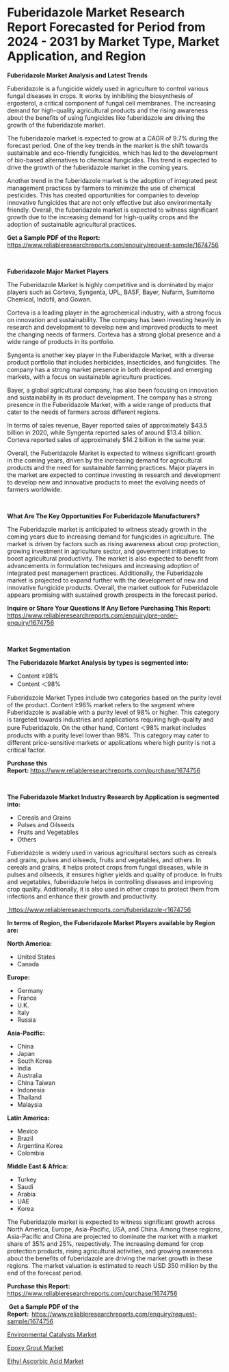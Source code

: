 <p><h1>Fuberidazole Market Research Report Forecasted for Period from 2024 -  2031 by Market Type, Market Application, and Region</h1></p><p><strong>Fuberidazole Market Analysis and Latest Trends</strong></p>
<p><p>Fuberidazole is a fungicide widely used in agriculture to control various fungal diseases in crops. It works by inhibiting the biosynthesis of ergosterol, a critical component of fungal cell membranes. The increasing demand for high-quality agricultural products and the rising awareness about the benefits of using fungicides like fuberidazole are driving the growth of the fuberidazole market.</p><p>The fuberidazole market is expected to grow at a CAGR of 9.7% during the forecast period. One of the key trends in the market is the shift towards sustainable and eco-friendly fungicides, which has led to the development of bio-based alternatives to chemical fungicides. This trend is expected to drive the growth of the fuberidazole market in the coming years.</p><p>Another trend in the fuberidazole market is the adoption of integrated pest management practices by farmers to minimize the use of chemical pesticides. This has created opportunities for companies to develop innovative fungicides that are not only effective but also environmentally friendly. Overall, the fuberidazole market is expected to witness significant growth due to the increasing demand for high-quality crops and the adoption of sustainable agricultural practices.</p></p>
<p><strong>Get a Sample PDF of the Report:&nbsp;</strong> <a href="https://www.reliableresearchreports.com/enquiry/request-sample/1674756">https://www.reliableresearchreports.com/enquiry/request-sample/1674756</a></p>
<p>&nbsp;</p>
<p><strong>Fuberidazole Major Market Players</strong></p>
<p><p>The Fuberidazole Market is highly competitive and is dominated by major players such as Corteva, Syngenta, UPL, BASF, Bayer, Nufarm, Sumitomo Chemical, Indofil, and Gowan.</p><p>Corteva is a leading player in the agrochemical industry, with a strong focus on innovation and sustainability. The company has been investing heavily in research and development to develop new and improved products to meet the changing needs of farmers. Corteva has a strong global presence and a wide range of products in its portfolio.</p><p>Syngenta is another key player in the Fuberidazole Market, with a diverse product portfolio that includes herbicides, insecticides, and fungicides. The company has a strong market presence in both developed and emerging markets, with a focus on sustainable agriculture practices.</p><p>Bayer, a global agricultural company, has also been focusing on innovation and sustainability in its product development. The company has a strong presence in the Fuberidazole Market, with a wide range of products that cater to the needs of farmers across different regions.</p><p>In terms of sales revenue, Bayer reported sales of approximately $43.5 billion in 2020, while Syngenta reported sales of around $13.4 billion. Corteva reported sales of approximately $14.2 billion in the same year.</p><p>Overall, the Fuberidazole Market is expected to witness significant growth in the coming years, driven by the increasing demand for agricultural products and the need for sustainable farming practices. Major players in the market are expected to continue investing in research and development to develop new and innovative products to meet the evolving needs of farmers worldwide.</p></p>
<p>&nbsp;</p>
<p><strong>What Are The Key Opportunities For Fuberidazole Manufacturers?</strong></p>
<p><p>The Fuberidazole market is anticipated to witness steady growth in the coming years due to increasing demand for fungicides in agriculture. The market is driven by factors such as rising awareness about crop protection, growing investment in agriculture sector, and government initiatives to boost agricultural productivity. The market is also expected to benefit from advancements in formulation techniques and increasing adoption of integrated pest management practices. Additionally, the Fuberidazole market is projected to expand further with the development of new and innovative fungicide products. Overall, the market outlook for Fuberidazole appears promising with sustained growth prospects in the forecast period.</p></p>
<p><strong>Inquire or Share Your Questions If Any Before Purchasing This Report:</strong> <a href="https://www.reliableresearchreports.com/enquiry/pre-order-enquiry/1674756">https://www.reliableresearchreports.com/enquiry/pre-order-enquiry/1674756</a></p>
<p>&nbsp;</p>
<p><strong>Market Segmentation</strong></p>
<p><strong>The Fuberidazole Market Analysis by types is segmented into:</strong></p>
<p><ul><li>Content ≥98%</li><li>Content ＜98%</li></ul></p>
<p><p>Fuberidazole Market Types include two categories based on the purity level of the product. Content ≥98% market refers to the segment where Fuberidazole is available with a purity level of 98% or higher. This category is targeted towards industries and applications requiring high-quality and pure Fuberidazole. On the other hand, Content ＜98% market includes products with a purity level lower than 98%. This category may cater to different price-sensitive markets or applications where high purity is not a critical factor.</p></p>
<p><strong>Purchase this Report:&nbsp;</strong><a href="https://www.reliableresearchreports.com/purchase/1674756">https://www.reliableresearchreports.com/purchase/1674756</a></p>
<p>&nbsp;</p>
<p><strong>The Fuberidazole Market Industry Research by Application is segmented into:</strong></p>
<p><ul><li>Cereals and Grains</li><li>Pulses and Oilseeds</li><li>Fruits and Vegetables</li><li>Others</li></ul></p>
<p><p>Fuberidazole is widely used in various agricultural sectors such as cereals and grains, pulses and oilseeds, fruits and vegetables, and others. In cereals and grains, it helps protect crops from fungal diseases, while in pulses and oilseeds, it ensures higher yields and quality of produce. In fruits and vegetables, fuberidazole helps in controlling diseases and improving crop quality. Additionally, it is also used in other crops to protect them from infections and enhance their growth and productivity.</p></p>
<p><a href="https://www.reliableresearchreports.com/fuberidazole-r1674756">&nbsp;https://www.reliableresearchreports.com/fuberidazole-r1674756</a></p>
<p><strong>In terms of Region, the Fuberidazole Market Players available by Region are:</strong></p>
<p>
    <p> <strong> North America: </strong>
        <ul>
            <li>United States</li>
            <li>Canada</li>
        </ul>
        </p> 
    <p> <strong> Europe: </strong>
        <ul>
            <li>Germany</li>
            <li>France</li>
            <li>U.K.</li>
            <li>Italy</li>
            <li>Russia</li>
        </ul>
        </p> 
    <p> <strong> Asia-Pacific: </strong>
        <ul>
            <li>China</li>
            <li>Japan</li>
            <li>South Korea</li>
            <li>India</li>
            <li>Australia</li>
            <li>China Taiwan</li>
            <li>Indonesia</li>
            <li>Thailand</li>
            <li>Malaysia</li>
        </ul>
        </p> 
    <p> <strong> Latin America: </strong>
        <ul>
            <li>Mexico</li>
            <li>Brazil</li>
            <li>Argentina Korea</li>
            <li>Colombia</li>
        </ul>
        </p> 
    <p> <strong> Middle East & Africa: </strong>
        <ul>
            <li>Turkey</li>
            <li>Saudi</li>
            <li>Arabia</li>
            <li>UAE</li>
            <li>Korea</li>
        </ul>
    </p>
    </p>
<p><p>The Fuberidazole market is expected to witness significant growth across North America, Europe, Asia-Pacific, USA, and China. Among these regions, Asia-Pacific and China are projected to dominate the market with a market share of 35% and 25%, respectively. The increasing demand for crop protection products, rising agricultural activities, and growing awareness about the benefits of fuberidazole are driving the market growth in these regions. The market valuation is estimated to reach USD 350 million by the end of the forecast period.</p></p>
<p><strong>Purchase this Report: </strong><a href="https://www.reliableresearchreports.com/purchase/1674756">https://www.reliableresearchreports.com/purchase/1674756</a></p>
<p>&nbsp;<strong>Get a Sample PDF of the Report:&nbsp;&nbsp;</strong><a href="https://www.reliableresearchreports.com/enquiry/request-sample/1674756">https://www.reliableresearchreports.com/enquiry/request-sample/1674756</a></p>
<p><strong></strong></p>
<p><p><a href="https://github.com/AKSHATREPORTPRIME/Market-Research-Report-List-5/blob/main/environmental-catalysts-market.md">Environmental Catalysts Market</a></p><p><a href="https://github.com/indrystar/Market-Research-Report-List-3/blob/main/epoxy-grout-market.md">Epoxy Grout Market</a></p><p><a href="https://github.com/josesg55/Market-Research-Report-List-3/blob/main/ethyl-ascorbic-acid-market.md">Ethyl Ascorbic Acid Market</a></p></p>